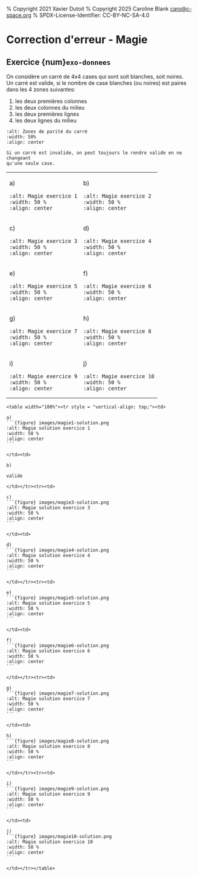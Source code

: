 % Copyright 2021 Xavier Dutoit
% Copyright 2025 Caroline Blank <caro@c-space.org>
% SPDX-License-Identifier: CC-BY-NC-SA-4.0

# Correction d'erreur - Magie

## Exercice {num}`exo-donnees`

On considère un carré de 4x4 cases qui sont soit blanches, soit noires.\
Un carré est valide, si le nombre de case blanches (ou noires) est paires dans
les 4 zones suivantes:

1. les deux premières colonnes
2. les deux colonnes du milieu
3. les deux premières lignes
4. les deux lignes du milieu

```{figure} images/magie.png
:alt: Zones de parité du carré
:width: 50%
:align: center
```

```{tip}
Si un carré est invalide, on peut toujours le rendre valide en ne changeant
qu'une seule case.
```

<table width="100%"><tr><td>

a)
```{figure} images/magie1.png
:alt: Magie exercice 1
:width: 50 %
:align: center
```

</td><td>

b)
```{figure} images/magie2.png
:alt: Magie exercice 2
:width: 50 %
:align: center
```

</td></tr><tr><td>

c)
```{figure} images/magie3.png
:alt: Magie exercice 3
:width: 50 %
:align: center
```

</td><td>

d)
```{figure} images/magie4.png
:alt: Magie exercice 4
:width: 50 %
:align: center
```

</td></tr><tr><td>

e)
```{figure} images/magie5.png
:alt: Magie exercice 5
:width: 50 %
:align: center
```

</td><td>

f)
```{figure} images/magie6.png
:alt: Magie exercice 6
:width: 50 %
:align: center
```

</td></tr><tr><td>

g)
```{figure} images/magie7.png
:alt: Magie exercice 7
:width: 50 %
:align: center
```

</td><td>

h)
```{figure} images/magie8.png
:alt: Magie exercice 8
:width: 50 %
:align: center
```

</td></tr><tr><td>

i)
```{figure} images/magie9.png
:alt: Magie exercice 9
:width: 50 %
:align: center
```

</td><td>

j)
```{figure} images/magie10.png
:alt: Magie exercice 10
:width: 50 %
:align: center
```

</td></tr></table>

````{solution}
<table width="100%"><tr style = "vertical-align: top;"><td>

a)
```{figure} images/magie1-solution.png
:alt: Magie solution exercice 1
:width: 50 %
:align: center
```

</td><td>

b)

valide

</td></tr><tr><td>

c)
```{figure} images/magie3-solution.png
:alt: Magie solution exercice 3
:width: 50 %
:align: center
```

</td><td>

d)
```{figure} images/magie4-solution.png
:alt: Magie solution exercice 4
:width: 50 %
:align: center
```

</td></tr><tr><td>

e)
```{figure} images/magie5-solution.png
:alt: Magie solution exercice 5
:width: 50 %
:align: center
```

</td><td>

f)
```{figure} images/magie6-solution.png
:alt: Magie solution exercice 6
:width: 50 %
:align: center
```

</td></tr><tr><td>

g)
```{figure} images/magie7-solution.png
:alt: Magie solution exercice 7
:width: 50 %
:align: center
```

</td><td>

h)
```{figure} images/magie8-solution.png
:alt: Magie solution exercice 8
:width: 50 %
:align: center
```

</td></tr><tr><td>

i)
```{figure} images/magie9-solution.png
:alt: Magie solution exercice 9
:width: 50 %
:align: center
```

</td><td>

j)
```{figure} images/magie10-solution.png
:alt: Magie solution exercice 10
:width: 50 %
:align: center
```

</td></tr></table>

````
